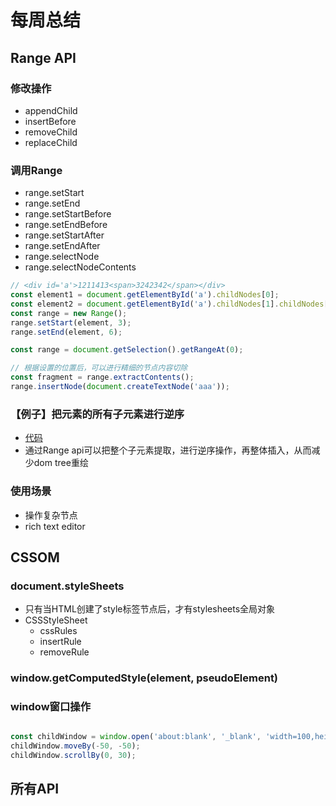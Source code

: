 # 每周总结

## Range API

### 修改操作

- appendChild
- insertBefore
- removeChild
- replaceChild

### 调用Range

- range.setStart
- range.setEnd
- range.setStartBefore
- range.setEndBefore
- range.setStartAfter
- range.setEndAfter
- range.selectNode
- range.selectNodeContents

````javascript
// <div id='a'>1211413<span>3242342</span></div>
const element1 = document.getElementById('a').childNodes[0];
const element2 = document.getElementById('a').childNodes[1].childNodes[0];
const range = new Range();
range.setStart(element, 3);
range.setEnd(element, 6);

const range = document.getSelection().getRangeAt(0);

// 根据设置的位置后，可以进行精细的节点内容切除
const fragment = range.extractContents();
range.insertNode(document.createTextNode('aaa'));

````

### 【例子】把元素的所有子元素进行逆序

- [代码](./reverse.html)
- 通过Range api可以把整个子元素提取，进行逆序操作，再整体插入，从而减少dom tree重绘

### 使用场景

- 操作复杂节点
- rich text editor

## CSSOM

### document.styleSheets

- 只有当HTML创建了style标签节点后，才有stylesheets全局对象
- CSSStyleSheet
  - cssRules
  - insertRule
  - removeRule

### window.getComputedStyle(element, pseudoElement)

### window窗口操作

````javascript

const childWindow = window.open('about:blank', '_blank', 'width=100,height=100,left=100,top=100');
childWindow.moveBy(-50, -50);
childWindow.scrollBy(0, 30);
````

## 所有API
